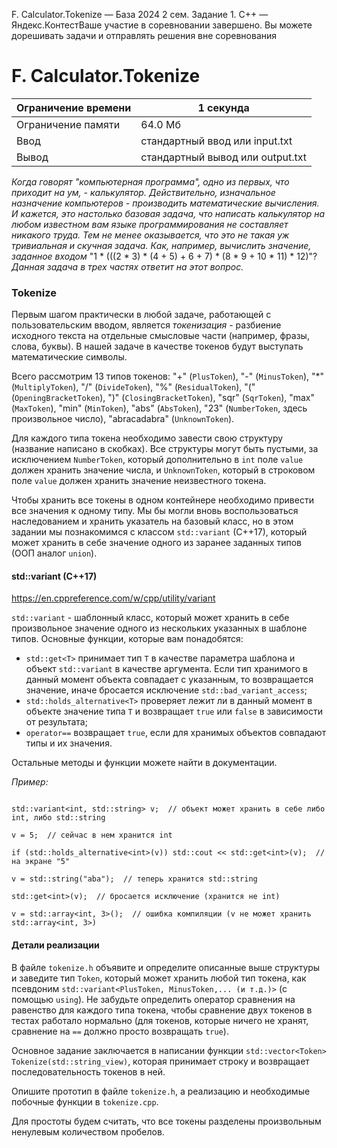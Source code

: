 F. Calculator.Tokenize — База 2024 2 сем. Задание 1. C++ — Яндекс.КонтестВаше участие в соревновании завершено. Вы можете дорешивать задачи и отправлять решения вне соревнования

# F. Calculator.Tokenize

| Ограничение времени | 1 секунда |
| --- | --- |
| Ограничение памяти | 64.0 Мб |
| Ввод | стандартный ввод или input.txt |
| Вывод | стандартный вывод или output.txt |

*Когда говорят "компьютерная программа", одно из первых, что приходит на ум, - калькулятор. Действительно, изначальное назначение компьютеров - производить математические вычисления. И кажется, это настолько базовая задача, что написать калькулятор на любом известном вам языке программирования не составляет никакого труда. Тем не менее оказывается, что это не такая уж тривиальная и скучная задача. Как, например, вычислить значение, заданное входом* "1 * (((2 * 3) * (4 + 5) + 6 + 7) * (8 * 9 + 10 * 11) * 12)"? *Данная задача в трех частях ответит на этот вопрос.*

### Tokenize

Первым шагом практически в любой задаче, работающей с пользовательским вводом, является *токенизация* - разбиение
исходного текста на отдельные смысловые части (например, фразы, слова, буквы). В нашей задаче в качестве токенов будут
выступать математические символы.

Всего рассмотрим 13 типов токенов: "+" (`PlusToken`), "-" (`MinusToken`), "\*" (`MultiplyToken`), "/" (`DivideToken`),
"%" (`ResidualToken`), "(" (`OpeningBracketToken`), ")" (`ClosingBracketToken`), "sqr" (`SqrToken`), "max" (`MaxToken`),
"min" (`MinToken`), "abs" (`AbsToken`), "23" (`NumberToken`, здесь произвольное число), "abracadabra" (`UnknownToken`).

Для каждого типа токена необходимо завести свою структуру (название написано в скобках). Все структуры могут быть
пустыми, за исключением `NumberToken`, который дополнительно в `int` поле `value` должен хранить значение числа, и
`UnknownToken`, который в строковом поле `value` должен хранить значение неизвестного токена.

Чтобы хранить все токены в одном контейнере необходимо привести все значения к одному типу. Мы бы могли вновь
воспользоваться наследованием и хранить указатель на базовый класс, но в этом задании мы познакомимся с классом
`std::variant` (C++17), который может хранить в себе значение одного из заранее заданных типов (ООП аналог `union`).

#### std::variant (C++17)

<https://en.cppreference.com/w/cpp/utility/variant>

`std::variant` - шаблонный класс, который может хранить в себе произвольное значение одного из нескольких указанных в
шаблоне типов. Основные функции, которые вам понадобятся:

- `std::get<T>` принимает тип `T` в качестве параметра шаблона и объект `std::variant` в качестве аргумента. Если тип
  хранимого в данный момент объекта совпадает с указанным, то возвращается значение, иначе бросается исключение
  `std::bad_variant_access`;
- `std::holds_alternative<T>` проверяет лежит ли в данный момент в объекте значение типа `T` и возвращает `true` или
  `false` в зависимости от результата;
- `operator==` возвращает `true`, если для хранимых объектов совпадают типы и их значения.

Остальные методы и функции можете найти в документации.

*Пример:*

```

std::variant<int, std::string> v;  // объект может хранить в себе либо int, либо std::string

v = 5;  // сейчас в нем хранится int

if (std::holds_alternative<int>(v)) std::cout << std::get<int>(v);  // на экране "5"

v = std::string("aba");  // теперь хранится std::string

std::get<int>(v);  // бросается исключение (хранится не int)

v = std::array<int, 3>();  // ошибка компиляции (v не может хранить std::array<int, 3>)

```

#### Детали реализации

В файле `tokenize.h` объявите и определите описанные выше структуры и заведите тип `Token`, который может хранить любой
тип токена, как псевдоним `std::variant<PlusToken, MinusToken,... (и т.д.)>` (с помощью `using`). Не забудьте определить
оператор сравнения на равенство для каждого типа токена, чтобы сравнение двух токенов в тестах работало нормально (для
токенов, которые ничего не хранят, сравнение на `==` должно просто возвращать `true`).

Основное задание заключается в написании функции `std::vector<Token> Tokenize(std::string_view)`, которая принимает
строку и возвращает последовательность токенов в ней.

Опишите прототип в файле `tokenize.h`, а реализацию и необходимые побочные функции в `tokenize.cpp`.

Для простоты будем считать, что все токены разделены произвольным ненулевым количеством пробелов.
